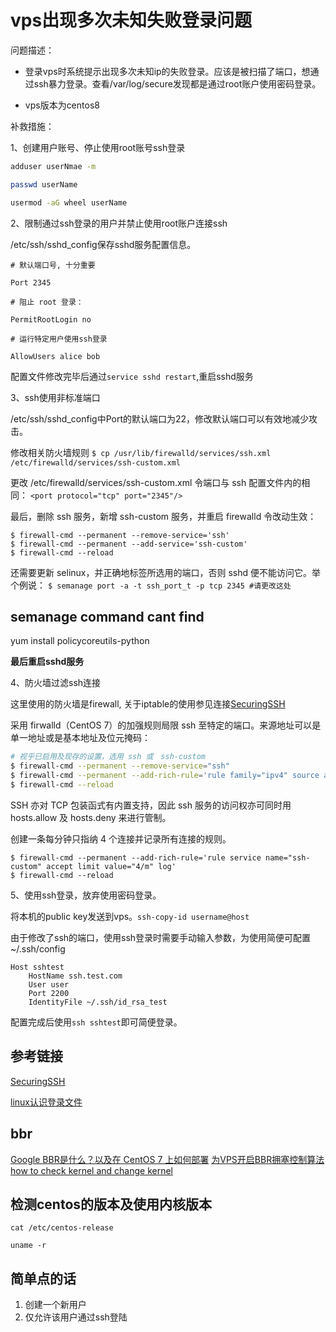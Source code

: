 # vps出现多次未知失败登录问题

问题描述：

- 登录vps时系统提示出现多次未知ip的失败登录。应该是被扫描了端口，想通过ssh暴力登录。查看/var/log/secure发现都是通过root账户使用密码登录。

- vps版本为centos8

补救措施：

1、创建用户账号、停止使用root账号ssh登录

```sh
adduser userNmae -m

passwd userName

usermod -aG wheel userName
```

2、限制通过ssh登录的用户并禁止使用root账户连接ssh

/etc/ssh/sshd_config保存sshd服务配置信息。

```shell
# 默认端口号, 十分重要

Port 2345

# 阻止 root 登录：

PermitRootLogin no

# 运行特定用户使用ssh登录

AllowUsers alice bob
```

配置文件修改完毕后通过`service sshd restart`,重启sshd服务

3、ssh使用非标准端口

/etc/ssh/sshd_config中Port的默认端口为22，修改默认端口可以有效地减少攻击。

修改相关防火墙规则
`$ cp /usr/lib/firewalld/services/ssh.xml /etc/firewalld/services/ssh-custom.xml`

更改 /etc/firewalld/services/ssh-custom.xml 令端口与 ssh 配置文件内的相同：
`<port protocol="tcp" port="2345"/>`

最后，删除 ssh 服务，新增 ssh-custom 服务，并重启 firewalld 令改动生效：

```shell
$ firewall-cmd --permanent --remove-service='ssh'
$ firewall-cmd --permanent --add-service='ssh-custom'
$ firewall-cmd --reload
```

还需要更新 selinux，并正确地标签所选用的端口，否则 sshd 便不能访问它。举个例说：
`$ semanage port -a -t ssh_port_t -p tcp 2345 #请更改这处`

## semanage command cant find

yum install policycoreutils-python

__最后重启sshd服务__

4、防火墙过滤ssh连接

这里使用的防火墙是firewall, 关于iptable的使用参见连接[SecuringSSH](https://wiki.centos.org/zh/HowTos/Network/SecuringSSH)

采用 firwalld（CentOS 7）的加强规则局限 ssh 至特定的端口。来源地址可以是单一地址或是基本地址及位元掩码：

```sh
# 视乎已启用及现存的设置，选用 ssh 或　ssh-custom
$ firewall-cmd --permanent --remove-service="ssh"
$ firewall-cmd --permanent --add-rich-rule='rule family="ipv4" source address="72.232.194.162" service name="ssh-custom" accept'
$ firewall-cmd --reload
```

SSH 亦对 TCP 包装函式有内置支持，因此 ssh 服务的访问权亦可同时用 hosts.allow 及 hosts.deny 来进行管制。

创建一条每分钟只指纳 4 个连接并记录所有连接的规则。

```shell
$ firewall-cmd --permanent --add-rich-rule='rule service name="ssh-custom" accept limit value="4/m" log' 
$ firewall-cmd --reload
```

5、使用ssh登录，放弃使用密码登录。

将本机的public key发送到vps。```ssh-copy-id username@host```

由于修改了ssh的端口，使用ssh登录时需要手动输入参数，为使用简便可配置~/.ssh/config

```vim
Host sshtest
    HostName ssh.test.com
    User user
    Port 2200
    IdentityFile ~/.ssh/id_rsa_test
```

配置完成后使用`ssh sshtest`即可简便登录。

## 参考链接

[SecuringSSH]([SecuringSSH](https://wiki.centos.org/zh/HowTos/Network/SecuringSSH)
)

[linux认识登录文件](http://cn.linux.vbird.org/linux_basic/0570syslog.php#syslogd_format)

## bbr

[Google BBR是什么？以及在 CentOS 7 上如何部署](https://tech.jandou.com/CentOS7-Google-BBR.html)
[为VPS开启BBR拥塞控制算法](https://xiaozhou.net/enable-bbr-for-vps-2017-06-10.html)
[how to check kernel and change kernel](https://www.onitroad.com/jc/linux/centos/faq/change-default-kernel-in-centos-rhel-oel-5-and-6.html)

## 检测centos的版本及使用内核版本

`cat /etc/centos-release`

`uname -r`

## 简单点的话
1. 创建一个新用户
2. 仅允许该用户通过ssh登陆